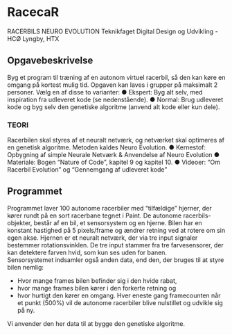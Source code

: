 # RacecaR
RACERBILS NEURO EVOLUTION
Teknikfaget Digital Design og Udvikling - HCØ Lyngby, HTX

## Opgavebeskrivelse
Byg et program til træning af en autonom virtuel racerbil, så den kan køre en omgang på kortest mulig tid.
Opgaven kan laves i grupper på maksimalt 2 personer. Vælg en af disse to varianter: 
●	Ekspert: Byg alt selv, med inspiration fra udleveret kode (se nedenstående).
●	Normal: Brug udleveret kode og byg selv den genetiske algoritme (anvend alt kode eller kun dele).

### TEORI
Racerbilen skal styres af et neuralt netværk, og netværket skal optimeres af en genetisk algoritme.
Metoden kaldes Neuro Evolution. 
●	Kernestof: Opbygning af simple Neurale Netværk & Anvendelse af Neuro Evolution
●	Materiale: Bogen “Nature of Code”, kapitel 9 og kapitel 10.
●	Videoer: “Om  Racerbil Evolution” og  “Gennemgang af udleveret kode”

## Programmet
Programmet laver 100 autonome racerbiler med “tilfældige” hjerner, der kører rundt på en sort racerbane tegnet i Paint. 
De autonome racerbils-objekter, består af en bil, et sensorsystem og en hjerne.
Bilen har en konstant hastighed på 5 pixels/frame og ændrer retning ved at rotere om sin egen akse. 
Hjernen er et neuralt netværk, der via tre input signaler bestemmer rotationsvinklen. De tre input stammer fra tre farvesensorer, der kan detektere farven hvid, som kun ses uden for banen.  
Sensorsystemet indsamler også anden data, end den, der bruges til at styre bilen nemlig:  
- Hvor mange frames bilen befinder sig i den hvide rabat,
- hvor mange frames bilen kører i den forkerte retning og 
- hvor hurtigt den kører en omgang. 
Hver eneste gang framecounten når et punkt (500%) vil de autonome racerbiler blive nulstillet og udvikle sig på ny. 

Vi anvender den her data til at bygge den genetiske algoritme.

